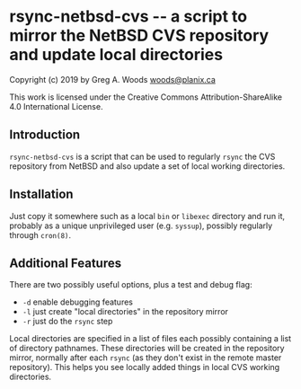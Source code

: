 # rsync-netbsd-cvs -- a script to mirror the NetBSD CVS repository and update local directories

Copyright (c) 2019 by Greg A. Woods <woods@planix.ca>

This work is licensed under the Creative Commons Attribution-ShareAlike
4.0 International License.

## Introduction

`rsync-netbsd-cvs` is a script that can be used to regularly `rsync` the
CVS repository from NetBSD and also update a set of local working
directories.

## Installation

Just copy it somewhere such as a local `bin` or `libexec` directory and
run it, probably as a unique unprivileged user (e.g. `syssup`), possibly
regularly through `cron(8)`.

## Additional Features

There are two possibly useful options, plus a test and debug flag:

* `-d` enable debugging features
* `-l` just create "local directories" in the repository mirror
* `-r` just do the `rsync` step

Local directories are specified in a list of files each possibly
containing a list of directory pathnames.  These directories will be
created in the repository mirror, normally after each `rsync` (as they
don't exist in the remote master repository).  This helps you see
locally added things in local CVS working directories.
